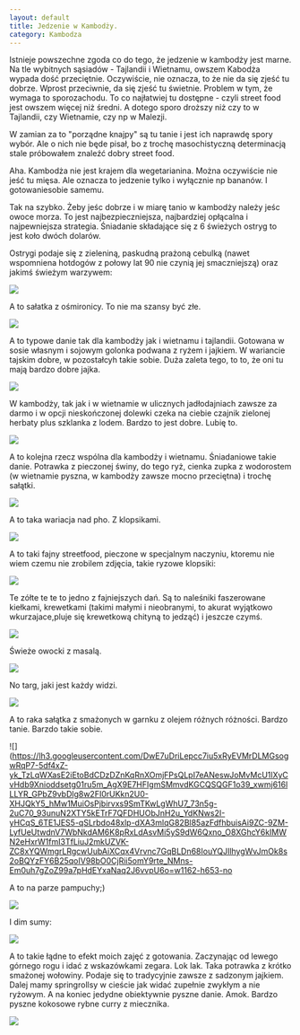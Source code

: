 ```yaml
---
layout: default
title: Jedzenie w Kambodży. 
category: Kambodza
---
```


Istnieje powszechne zgoda co do tego, że jedzenie w kambodży jest marne. Na tle wybitnych sąsiadów - Tajlandii i Wietnamu, owszem Kabodża wypada dość przeciętnie. Oczywiście, nie oznacza, to że nie da się zjeść tu dobrze. Wprost przeciwnie, da się zjeść tu świetnie. Problem w tym, że wymaga to sporozachodu. To co najłatwiej tu dostępne - czyli street food jest owszem więcej niż średni. A dotego sporo droższy niż czy to w Tajlandii, czy Wietnamie, czy np w Malezji.

W zamian za to "porządne knajpy" są tu tanie i jest ich naprawdę spory wybór. Ale o nich nie będe pisał, bo z trochę masochistyczną determinacją stale próbowałem znaleźć dobry street food. 

Aha. Kambodża nie jest krajem dla wegetarianina. Można oczywiście nie jeść tu mięsa. Ale oznacza to jedzenie tylko i wyłącznie np bananów. I gotowaniesobie samemu.

Tak na szybko. Żeby jeśc dobrze i w miarę tanio w kambodży należy jeśc owoce morza. To jest najbezpieczniejsza, najbardziej opłącalna i najpewniejsza strategia. Śniadanie składające się z 6 świeżych ostryg to jest koło dwóch dolarów. 

Ostrygi podaje się z zieleniną, paskudną prażoną cebulką (nawet wspomniena hotdogów z połowy lat 90 nie czynią jej smaczniejszą) oraz jakimś świeżym warzywem:

![](https://lh3.googleusercontent.com/9jS4ldJc1N-CH-e2tjfSeXnSR0U9LTcfBBsnbSypgWps9wLrNDxRGm-P6iLozyZNlpt2a5QKPwO4BU2hG04dUIAYw79mu-0AkwUh9XeuMgnU0RPS_Ba9dzejTX9SWAAHbhMzER2aerPjZpZNVmCdB2aIJALNt_zWOAyVU_QqtHrKOUXOTdopiPxF_h_TH9hIvp3hPr9w9ifpnWTZZJZ6ixKu_a6u7bwAM1zupR3MjQKv-6mGkKmK11nqQNkgcnhGfIpH346rxXK1Xls9G_rnf42hGkPXRrIlGyNNTjrTF6IYeHg0mQdvak7zfOmOUtH0L94EdGZNTaICp4zy1z6ImntkIt7imDnHkC1sXnguql0RYFrzewgxgIk0EU0TfjH752xaIM76WcR-B23utgbpPMVnDivc3F6-crSWl15zWEEkIARmUOoqzdHNgPoRDJ2_GmkgqLLh8lhNhkNkYm0qHcukT4g3XByTAiEqz-A585ZYxz7JbnBfBWr0pZjjNfT2lH8i7Tr6yDrZjDm54XKT1_461H97J_fMpeCQResL2Azr=w9999-h9999-no)

A to sałatka z ośmironicy. To nie ma szansy być złe. 

![](https://lh3.googleusercontent.com/T0SghafZMkDG6ruMaIKFS9p0XpATt_ADp5swOqSORVpvJUxjbAPDdNmUPIgDCC33zNcqy65mkGBWMfWgI-y0HW7Khmvko5E900MKxnzpDotuaGYm58TtvnW6JU9A9yElXNOJvROEcDTQfm6MKiaOZdWb7YFgE7z3Q_WPoMHo9zeSEcEJ6IfIjKcPu5N-rWEH8uffkkp20ZC2KZraZtSYQUA19NunwjpfBFcpoe9Rt8lzhlOmMrqTRav7znDo8H7v3scUz_71KJrZKxw-I73OBYgEROs8h5YAYwdy5cTqkDpma57hTAz6vSlDMWq0RGUQg3wKLAW2WkMM4AgZKMwyHEiMQ7jBx0ovSAtDfGe7uva6_zdt4h2GAZ4ee7S7LIYjUHHNhRqEww9sb2ooVhF1QwJjoxx35a1KcXycqhKCLMV-p9AXInBFnoSRtSkqlG1hwjbyGaLowSpO8PLH6MNQTmsRwUa7yOmT65snptEssR3TjtMesBYgODqP6Ri5ZEFV5NuDWgQdvNa4EuOxEP_2NANiAPWPN6glKfsqhtctL_G_=w9999-h9999-no)

A to typowe danie tak dla kambodży jak i wietnamu i tajlandii. Gotowana w sosie własnym i sojowym golonka podwana z ryżem i jajkiem. W wariancie tajskim dobre, w pozostałcyh takie sobie. Duża zaleta tego, to to, że oni tu mają bardzo dobre jajka. 

![](https://lh3.googleusercontent.com/fFkmIG8XD7Nn-PvozDYPqlmXbbSunxnPMdkXk4wk7lbOcDiIzSwkIXvKcZ2z2X4eYHBsilQRuoWcrQZvVisNll17DIXGvqZdntmM25xlhpzJQkPnQwefY-cTXFixwyTwiqKEhYVSG628OkzhQbB-_NMLNCNoirMsRqbXNVTKpBf8R38fEjv-q06f-c2c9YCinZTMk0mJeSDG4S68hAHFv4iNbZQzcLIPkTWsC7P_W99LPs6b-4ZjJHfVZW27zPmC6a2lH0Usb3XnJfpyjsE4xzRvzmoCzcvcJCcIRFY2mxnpcckAPqZr76HAZaLO2HBLAqSjsmlb4OybAlX18KP3s-J33Lei_g1LSMXsx1yrwYuxZ1Z0pcfUmWWObOfFjV1xSRCzZEfV5BJtyoK8jGAOeADm1vSpDq5NuLGYIW8qZYHr5x2ln8UEX8b-CLUhwbIW1C0aYVbIiKwylU9jHb0WQCWoBQXbcIdDDS3_zR1_Z3SuKULB3wZfQiV6GKh_lwaqqs5wurKBhW3qxLIR9nkn4mq1kVeEHL_DW8axW76-1TxZ=w9999-h9999-no)

W kambodży, tak jak i w wietnamie w ulicznych jadłodajniach zawsze za darmo i w opcji nieskończonej dolewki czeka na ciebie czajnik zielonej herbaty plus szklanka z lodem. Bardzo to jest dobre. Lubię to.

![](https://lh3.googleusercontent.com/jbEjPPgKIe2CI7_TJY6La5vSfOJk-zxLYNsJ3ub7uY3Oh1q8VplgNrUjfHOvq0Ta_Y_UWQME9vEsyqAMUVbg7TKKZR81EUifRjrvZosZdLAxCOz40BGnsyo1_mM77TAG52KbeYF4mYIAY1VqscO3Nn9PM6ZcAMYGZT54ets2cMS1LLSGUz_eIuJV7q18QXIZqRL2kSfl0kxrGcHIC4-z2zt4MKAkYr8d2Nk5HC0WAGjfPWjBoYx5KqEw1MD70Ha7iY76heth_XwIh3y8Nvt3eJWghp1d7DxNpK_XnL08P3YmaEKttsvM8QSrKrZpW-2mNxIl8ap25agV6iqcPkG0D0RoUNxc4DASX0nkoH4CRDtMHmemV7Foc5LP5MBetmrV_doXwyA9ilXdg2hmRJf-AKUegSF6-WvtpoRoUZNPyrqBpP8Ld_NxoBbI-uqX4zvHuBoINANBVdparhXv0UfbELieu2qP_l4yTWJgMMZsgywmOAA3oqZDkdro3y8rGCjL23b3YfcWi9lDLMu-rRQCuTttKWtqJGpA5L7XzSL6PMxF=w9999-h9999-no)

A to kolejna rzecz wspólna dla kambodży i wietnamu. Śniadaniowe takie danie. Potrawka z pieczonej świny, do tego ryż, cienka zupka z wodorostem (w wietnamie pyszna, w kambodży zawsze mocno przeciętna) i trochę sałątki.

![](https://lh3.googleusercontent.com/Q_S3h52CDsXe-IZgv_Fl5--lybbPUH4E0Yp6IbrRNBUH5W26BycCIr2D77rt4meTO2tBV74303JMos1nynZplvIJh2zWeoFPh2c5RVsT-0WpiokiHZG1TYhyR3Ucrl7eQZ480cdtVcF94JI8d3zBi1v9veSoTsRNyPgIsG5QiPnrZV6AW56uif2W0DlF_wtdzIgpuQLwiImLGPpFYV1t1pwUVP3HByBwLayE5bEs3ZZei6AvIBRtFvLYYjwNh6ud3s_aqsBP6Wo1JJBxNo72IQIx8Nwp4My08BwFUEqStkTAnsMGdIva3kMZlW2ytfnD43AgISwSRfCronQ_jQU0eJ56BtPsR-sHm6J0i_ieUjTL_ipyEaHbBFsSnyFcgj0b7OZCL_6pmum9uO8SVqvS5FiTczV48OLT40ii5KGEZP19Bgp7dys999aaB5hlsyteQaAmclGF9PIoKxnf_O0ejJUU99Hri4W0Dg9VONNecT5mjtEQ739VZmhrwVLnItUX_88ufS8wNKfUkn8-GAvVKHb6fkRH7AbXMeSRdqLKolXA=w9999-h9999-no)

A to taka wariacja nad pho. Z klopsikami. 

![](https://lh3.googleusercontent.com/-kk2SdAiKlgxyU9wG0jiVcbza-mnfFNrB_vHePopKxAncV5k4XHWIndD_gd8j8NI26Vu_Ovqy2tlvBFkKTO60pCGpD_Cem79CZnqUxM1CTxoK2gMn8IIv5lvTiwvUQVlaeQT-YkGrzp6piOkFUtipnzIAIrPt5J2ZOB0zsXq7pataR5wyEnvzT9vJJm48-6JofEOwA_m1QLdLxyPC7cT9am5hpCfwRC9icexFcT1jtpk95zSGIzKxVLjA0cPGyqaSu1lu4Qyh0G5h_sehSuZUPyW4yQkqY722pEeno_FCL20EhuRW3wV_EokmYtGpZbWetPzInjZDdg2c3jJSxYq_6A_gJ0kQDsME00tU-efkr0-v4EaMLviHe9babIkssnh-K_l0r7nlQrWwLxpUQGXxpsujtEyPxwo90516dlUOF3ewynXVIj9XBDA877dv3P2vWI0iBKh5GJMihBmYROpq6K4tl5kuAJSo6QR28ABE9C-4VO3qLtxcJiJ90KRFoyRpbVkAWNR6PHbyQsYLlTrujrNbtD4-fHr4hRUt_jkr0u9=w9999-h9999-no)

A to taki fajny streetfood, pieczone w specjalnym naczyniu, ktoremu nie wiem czemu nie zrobilem zdjęcia, takie ryzowe klopsiki:

![](https://lh3.googleusercontent.com/5wSjL4eW2eudQwiP0a0_ejnVMvjLnf0EpMpZNMejwF25-PIOujEMW7FYcj2VgA43Gwfr78RZm5P4dyKaHA857CxiRFAYCt6ZIhE-zKHbw3HqDRtyZNL9_dPfI7Z_12Mlc2v8iCCVCL3s4eKjOYoW6thXBKtPuTM4IO3LrZ6qgmzGYjlOoZtzZYRgpCCdYx95eVCVQnWQnawKrGfrPVvMEc_JYF5MP3kDuGum36b4sCdz_XL3YBR7Hfor9yVXVczXlGvjriaTKAQqpnyDqx3E-cxRMSuUNT5nevvhSqu_7pebFflUhHsuw3nJy0YNrGJK2T8vjv76FhBvtgYLSR_FOWLFWHwdlzg0lV3V8Un4Vih5NjYK3lTnbOOHsuQQqU44Zv6cZ3MRGJL7IAQZsKi6tXIK2Q79oesyOYoQ6QIcotgq1tvfYaMugDJI8oOicGjkNm5xljwIHzoCHzW-Xzwb3hz9GdZlVLpsUhxxz-sOohrU8QBMS6df3PnVH_m_LUxK_A3cWz2LekYP9ZAMTnrBfRzs0l2OheUHwF7qtTf42JL1=w9999-h9999-no)

Te zółte te te to jedno z fajniejszych dań. Są to naleśniki faszerowane kiełkami, krewetkami (takimi małymi i nieobranymi, to akurat wyjątkowo wkurzajace,pluje się krewetkową chityną to jedząć) i jeszcze czymś. 

![](https://lh3.googleusercontent.com/VtB4Ry4uar8h3sIfch83bpmsmxUOojZ2gGlEy5ALl-VWXB-h86-gpdgqYH0wX3bkJnrS88xfn93NjBLD1MTUN8gw4GZX6G3NS8Qy6z_s7Xq-l5vQRVoIYCT9jzE4K3-PfpeQbnvoFacUC5_nO_veZB6iKEpISvMzmxKHXcwehhG7e3cqXx7wSyCPu2pyaPE16s1TzQo3Tg-dMPFDHZiMPgB60xfjx-WT2FFpLpfZhBLHnyTKbEaoIem2NB5MG4Fj8pKakF76MLVZj7QXcX-t95RW5NvTv-53ZuZKBLb9QwWnDXLjmnJp3gZdsfY_bQhC14prXShqg3pb2_p4QhzsPH3byTm2rPT50vAdTjK7l7AVnpdqzJ753wbZkLrDzR-EcjFrIm5ZW2RYYwzJRW_eLwpZWJoADhROS9lw2D525hdlqXK3YsOhtjZuLlqy8QsqpeJqUX0_0tk4it55-BZadEbGFL0XuUVPWdNi3btef3h_XqmdB4gGosR6tSDCvO7PMGFqJdTMWTuNDPcqnZaegzNxB-HrwL0RPmImv7mkS7YI=w9999-h9999-no)

Świeże owocki z masalą.

![](https://lh3.googleusercontent.com/J84B-A4uvSXTr0cl-WDpNIBZ_YwpqML6pRmmN8387WIEapumFQ-7_2eB_MV-1RNABbotJ1NwZUG6ahLQ66pHuyXRGGOVcAKxbDDI7G1LF-e3p-kxeZs27t1DD6G2b_E8ymS0ugKDGevXzEgsZJd7KMF3QQk8OgZtW8tLAk97pxYSpAZYvsh_YVNom3vqTtfz_I5C8PgIaFsSzC2f3zC8o9pratL1LjryPZfPSNqaypehEI8_ZZmrha1KCgot1t-F_usQgDZEcyDACValJK8YkFMSn_M-79-Ia-jSj5m6ZFbdlV421Z9RRjFHrvcDP3OeNw1BW-ItrGyDKs8H8lpAt9mFIyYW2WKJxAO92bpw_NLAUr6NF_AhA7E-LROTXQJ3-hQorp-znOQRO1vLRs4CwEVtr6G3bnKRLssFVJ8k_eLgYmQo1wFbDYFmIQfIv7lgfJW2d-h6LteO3kdBiSVKkQFsY7d1QlFHKWkxnUUjSrV2lUK9r7g-lq1z03d11UPuZUeEm3UblA3ifxD7ratnOyJ4qpAjOBvSORb1Ol-jLDil=w9999-h9999-no)

No targ, jaki jest każdy widzi.

![](https://lh3.googleusercontent.com/kb28g97wVeGGqVvUTdZWqjbhzjEgKOOl_6vSWmTZkCBNXaJFRO3LLB8d5Wt7tUh0cIbnf0NUQ-OEn9RbJGbUrVuadW5bjaOsFujnRVFg76QX5gcInBvmc9vVxFmBFyzhyZvFKqswWpeSqFDO2u1--rLLVXCKU8u9M-hV-2KrWOeYC8u-iBXQAWzGSRu3CjW90P-3QdMaWneunSmNqxNXoocojlAxGOnbHtDsba2sxuNAUyEelrM7I8qLcknM1PjBW3KNUJsnmMbd9-u73Ha0kxyYj77hr1d9Jbn3TkVUoDDm2peyrd3qZ8Gem7PLd5OLu6JnYZvPEYu1Mqorzm-rqm9AQI8yUzlez6oixphapsjff1YLtkYVvjAXa0wvwiJ5oOIrAKMNaeIZxVz7fvSY6m2xX3KpWSpMsryvpTD0t1vp4-P8KzIq8O56KWRSFkB1yaXXUkXdcPSzcTpntETj-CQYWDNpyrXojMPc_zZhoUITUb5eArlgQBTUo_US3Xezhbpt2aUtj_PW48Afw3eej_Z-HqfPK7d2_61t1mqj0BkG=w9999-h9999-no)

A to raka sałątka z smażonych w garnku z olejem różnych różności. Bardzo tanie. Barzdo takie sobie.

![](https://lh3.googleusercontent.com/DwE7uDriLepcc7iu5xRyEVMrDLMGsogwRqP7-5df4xZ-yk_TzLqWXasE2iEtoBdCDzDZnKqRnXOmjFPsQLpI7eANeswJoMvMcU1lXyCvHdb9Xnioddsetg01ru5m_AgX9E7HFIgmSMmvdKGCQSQGF1o39_xwmj616lLLYR_GPbZ9vbDlg8w2FI0rUKkn2U0-XHJQkY5_hMw1MuiOsPjbirvxs9SmTKwLgWhU7_73n5g-2uC70_93unuN2XTY5kETrF7QFDHUObJnH2u_YdKNws2I-yHCqS_6TE1JES5-qSLrbdo48xlp-dXA3mlqG82Bl85azFdfhbuisAi9ZC-9ZM-LyfUeUtwdnV7WbNkdAM6K8pRxLdAsvMi5yS9dW6Qxno_O8XGhcY6kIMWN2eHxrW1fmI3TfLiuJ2mkUZVK-ZC8xYQWmgrLRgcwUubAiXCqx4Vrvnc7GqBLDn68IouYQJIlhygWvJmOk8s2oBQYzFY6B25qoIV98bO0CjRii5omY9rte_NMns-Em0uh7gZoZ99a7pHdEYxaNaq2J6vvpU6o=w1162-h653-no

A to na parze pampuchy;)

![](https://lh3.googleusercontent.com/48xo7hFpY9-daYbDHiCldA_5LB4Pi--EEeCYasgtKP9WlPSZ2Btvp5CpjQr0NGCcItuJhMr0C000ZISWPGcrvLLTiCIOvNOR0wbcCGQFm9zBnJs9N7fv_oV1I7-zoP5F_vI6LSXQD4GqTkATYm37EFyn-ZKXoyEMPjfqVUWh4IuzHK2sEsP_H6HPRcdZFhnCYVkHlBI6apcjFy4FOgaQdflIOW-dwisvW0wIAKRN6sl9N8UTDibErX6UedJF9hm0Kyl4NHvIS5rlrTmQUMYo49taGYsp5537rkECi70qIYl6GEKIchSvA475XotUXXFxNqq5SdTss_Ao_TjFUuclPfmE3pkhsBur5uH4scMvbBtTuo3PCikPJUjeQXkYToTLnlIalaVmMG_T8WGhiC_c8B4cDbxK2oGZHuTyZ7NsWcBMbYugwcFhS0BDu7Inyhlva0kr0dsy3kfmONzIODZxLFSzzJ_DNz1SRLXqAmyMIeDBwCLEE12SGXvnl_b3rC2-6p2G7ZGaw6rCjNOznX5g4z4rUbO43JqmGniPSZaG0rLL=w9999-h9999-no)

I dim sumy:

![](https://lh3.googleusercontent.com/cgZ4Jx5vFgzewlzTovkFDUPZyBIpCjO-qeNxFB_5ZxXMlAk3OSKMT5ZD3UInUpmB9V_YGe5YDZrIqfoEX0hgk-ZlK8vNbCrgAwVdC2vpJg2-qH30gQyC_Ldj9I_eVPB8alwH6yfz6cyxkj1vsXhwUiswCElg-aiEo3MppoAvUo-I5LlqWizgZKeZKQQq0C_HSp1Ki7mGdBWQxLjgNhTO7kNMWgooLZBcPcATkgp-hG4YNnDWLfglT-WlRS9rCnHXfpuWqHyqAUmPW3zUpamOmggQnPQaG0vU7TemQx_1jLkfb8lzbECMwjoTJM4UTWGoEsVdP-XrhI_LXMJM0vag83FIAaPDRVHp2eHvTyGMwFVJeIW9eGEHbvl8yscTYD7Px8fwvYnjM_0Z_wQgLm7nNXUgeZPitvHhGU7OYSCzzI_B1VVBMgBOq9mw5wQ_il_ve_5m5r-AQpmwt3GPdHnZdARYtRiiY40NkRVAq8IfuH-mIAIvSwVWo6pCFQTbdtx_hod-00_mCKbn7WUMSCp1DBmZYjjXMDFBNIAEK57MqE72=w9999-h9999-no)

A to takie łądne to efekt moich zajęć z gotowania. Zaczynając od lewego górnego rogu i idać z wskazówkami zegara. Lok lak. Taka potrawka z  krótko smażonej wołowiny. Podaje się to tradycyjnie zawsze z sadzonym jajkiem. Dalej mamy springrollsy w cieście jak widać zupełnie zwykłym a nie ryżowym. A na koniec jedydne obiektywnie pyszne danie. Amok. Bardzo pyszne kokosowe rybne curry z miecznika.

![](https://lh3.googleusercontent.com/MdA-XHRmTvp5GpEY3j6TEf2aS_PZoIOEJk-QE9_izO233-L3RLcnWfApUSjA_yNd17DUmZo5ket6FIAowZIuAGi2hg2z17Wv9aViZrM-l8TNiZP0QcbJM0carPSIcUvy5cqtzV17u7da51O9WoRE8wGUCXSSidu7-bJ0_I-EiuT_swrSmZYJD7lc2adX6U685VuXVJyx8Zq2A9N8pAkFo4h6Z6Qil4UIRSPxUevDDdVNZI4qkEqUwWu7FnVLNw1B15pvIM0QRAdxGgEtsvI62dLqmXbX-hd2PNDnuE4WFIBF7yoRWrD4SO8TTjvzo0q6uvPzEk6pfOlCc13t1ekAXy__TscG69XtL_Vf2qDIU7eUjo5ZQxtZS5R6IJ97_MbASYQevBpgyGChBhS99Bg7pwrGwdV2TB1aovZ_ZZ_lDlh8jLi7lalzo1n5vuaFNTORjd8u4Bd6Rfi4jpnlVqPiff63pGTpwkG_KtNjoGHiSRAKdO6QWykkW9TCSOwYhFKSajiujwjG8TGM-5LFAGbeuHDUb-cd7lpLKeQ3EMVQyh1w=w9999-h9999-no)
